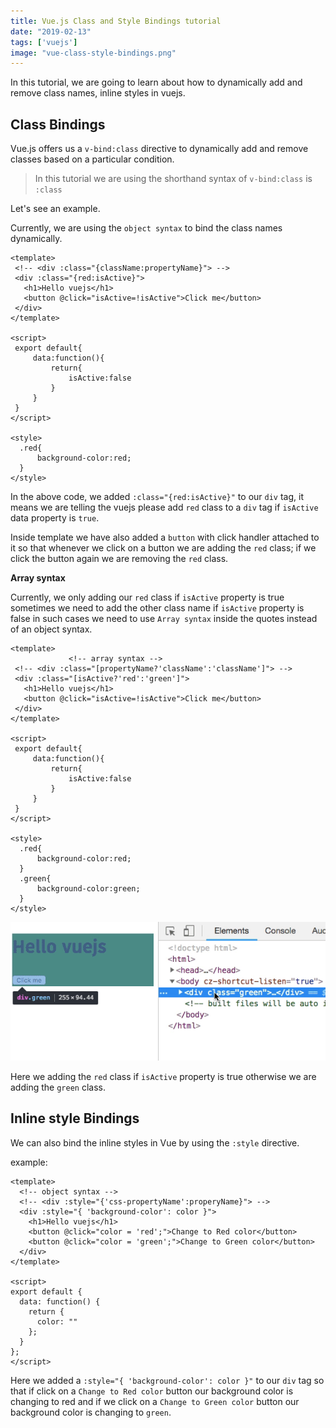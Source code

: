 ```yaml
---
title: Vue.js Class and Style Bindings tutorial
date: "2019-02-13"
tags: ['vuejs']
image: "vue-class-style-bindings.png"
---
```


In this tutorial, we are going to learn about how to dynamically add and remove class names, inline styles in vuejs.


## Class Bindings

Vue.js offers us a `v-bind:class` directive to dynamically add and remove classes based on a particular condition.


> In this tutorial we are using the shorthand syntax of `v-bind:class` is `:class`

Let's see an example.

Currently, we are using the `object syntax` to bind the class names dynamically.

```html{3,13,20-23}
<template>
 <!-- <div :class="{className:propertyName}"> -->
 <div :class="{red:isActive}">
   <h1>Hello vuejs</h1>
   <button @click="isActive=!isActive">Click me</button>
 </div>
</template>

<script>
 export default{
     data:function(){
         return{
             isActive:false
         }
     }
 }
</script>

<style>
  .red{
      background-color:red;
  }
</style>
```

In the above code, we added `:class="{red:isActive}"` to our `div` tag, it means we are telling the vuejs please add `red` class to a `div` tag if `isActive` data property is `true`.

Inside template we have also added a `button` with click handler attached to it so that whenever we click on a button we are adding the `red` class; if we click the button again we are removing the `red`
class.

__Array syntax__

Currently, we only adding our `red` class if `isActive` property is true sometimes we need to add the other class name if `isActive` property is false in such cases we need to use `Array syntax` inside the quotes instead of an object syntax.

```html{4}
<template>
             <!-- array syntax -->
 <!-- <div :class="[propertyName?'className':'className']"> -->
 <div :class="[isActive?'red':'green']">
   <h1>Hello vuejs</h1>
   <button @click="isActive=!isActive">Click me</button>
 </div>
</template>

<script>
 export default{
     data:function(){
         return{
             isActive:false
         }
     }
 }
</script>

<style>
  .red{
      background-color:red;
  }
  .green{
      background-color:green;
  }
</style>
```

![vuejs-class-bindings](vuejs-class-bindings.gif)

Here we adding the `red` class if `isActive` property is true otherwise we are adding the `green` class.

## Inline style Bindings

We can also bind the inline styles in Vue by using the `:style` directive.

example:

```html{4,6-7}
<template>
  <!-- object syntax -->
  <!-- <div :style="{'css-propertyName':properyName}"> -->
  <div :style="{ 'background-color': color }">
    <h1>Hello vuejs</h1>
    <button @click="color = 'red';">Change to Red color</button>
    <button @click="color = 'green';">Change to Green color</button>
  </div>
</template>

<script>
export default {
  data: function() {
    return {
      color: ""
    };
  }
};
</script>
```

Here we added a `:style="{ 'background-color': color }"` to our `div` tag so that if click on a `Change to Red color` button our background color is changing to red and if we click on a `Change to Green color` button our background color is changing to `green`.